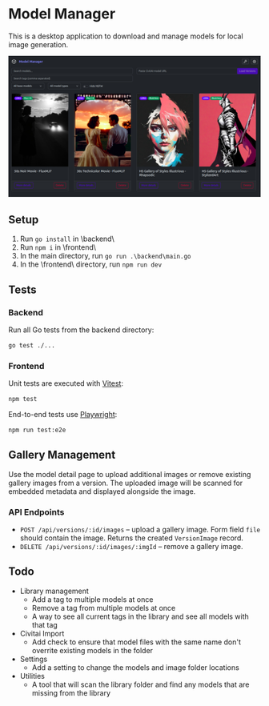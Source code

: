 # Model Manager
This is a desktop application to download and manage models for local image generation.

![Application preview screenshot](homepage-preview.png)

## Setup
1. Run `go install` in \backend\
2. Run `npm i` in \frontend\
3. In the main directory, run `go run .\backend\main.go`
4. In the \frontend\ directory, run `npm run dev`

## Tests
### Backend
Run all Go tests from the backend directory:

```sh
go test ./...
```

### Frontend
Unit tests are executed with [Vitest](https://vitest.dev/):

```sh
npm test
```

End-to-end tests use [Playwright](https://playwright.dev/):

```sh
npm run test:e2e
```

## Gallery Management
Use the model detail page to upload additional images or remove existing gallery
images from a version. The uploaded image will be scanned for embedded metadata
and displayed alongside the image.

### API Endpoints
- `POST /api/versions/:id/images` – upload a gallery image. Form field `file`
  should contain the image. Returns the created `VersionImage` record.
- `DELETE /api/versions/:id/images/:imgId` – remove a gallery image.

## Todo
- Library management
    - Add a tag to multiple models at once
    - Remove a tag from multiple models at once
    - A way to see all current tags in the library and see all models with that tag
- Civitai Import
    - Add check to ensure that model files with the same name don't overrite existing models in the folder
- Settings
    - Add a setting to change the models and image folder locations
- Utilities
    - A tool that will scan the library folder and find any models that are missing from the library
